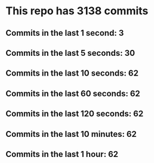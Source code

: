 # This repo has 3138 commits

## Commits in the last 1 second: 3
## Commits in the last 5 seconds: 30
## Commits in the last 10 seconds: 62
## Commits in the last 60 seconds: 62
## Commits in the last 120 seconds: 62
## Commits in the last 10 minutes: 62
## Commits in the last 1 hour: 62
